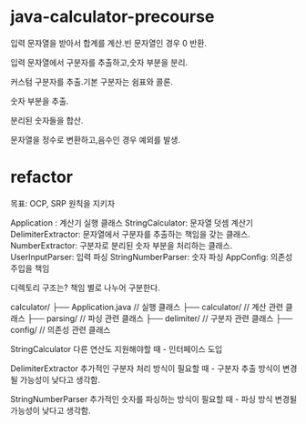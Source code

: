 # java-calculator-precourse

입력 문자열을 받아서 합계를 계산.빈 문자열인 경우 0 반환.

입력 문자열에서 구분자를 추출하고,숫자 부분을 분리.

커스텀 구분자를 추출.기본 구분자는 쉼표와 콜론.

숫자 부분을 추출.

분리된 숫자들을 합산.

문자열을 정수로 변환하고,음수인 경우 예외를 발생.

# refactor
목표: OCP, SRP 원칙을 지키자

Application : 계산기 실행 클래스
StringCalculator: 문자열 덧셈 계산기
DelimiterExtractor: 문자열에서 구분자를 추출하는 책임을 갖는 클래스.
NumberExtractor: 구분자로 분리된 숫자 부분을 처리하는 클래스.
UserInputParser: 입력 파싱
StringNumberParser: 숫자 파싱
AppConfig: 의존성 주입을 책임

디렉토리 구조는?
책임 별로 나누어 구분한다.

calculator/
├── Application.java // 실행 클래스
├── calculator/ // 계산 관련 클래스
├── parsing/ // 파싱 관련 클래스
├── delimiter/ // 구분자 관련 클래스
├── config/ // 의존성 관련 클래스

StringCalculator
다른 연산도 지원해야할 때 - 인터페이스 도입

DelimiterExtractor
추가적인 구분자 처리 방식이 필요할 때 - 구분자 추출 방식이 변경될 가능성이 낮다고 생각함.

StringNumberParser
추가적인 숫자를 파싱하는 방식이 필요할 때 -  파싱 방식 변경될 가능성이 낮다고 생각함.
